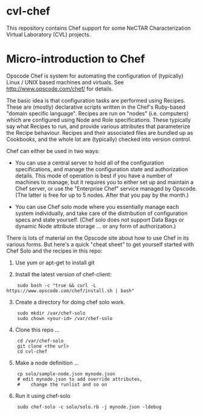 cvl-chef
========

This repository contains Chef support for some NeCTAR Characterization Virtual 
Laboratory (CVL) projects.

Micro-introduction to Chef
==========================

Opscode Chef is system for automating the configuration of (typically) Linux / 
UNIX based machines and virtuals.  See http://www.opscode.com/chef/ for details.

The basic idea is that configuration tasks are performed using Recipes.  These
are (mostly) declarative scripts written in the Chef's Ruby-based "domain 
specific language".  Recipes are run on "nodes" (i.e. computers) which are
configured using Node and Role specifications.  These typically say what Recipes
to run, and provide various attributes that parameterize the Recipe behaviour.
Recipes and their associated files are bundled up as Cookbooks, and the whole
lot are (typically) checked into version control.

Chef can either be used in two ways:

* You can use a central server to hold all of the configuration specifications,
and manage the configuration state and authorization details.  This mode of
operation is best if you have a number of machines to manage, but it requires
you to either set up and maintain a Chef server, or use the "Enterprise Chef"
service managed by Opscode.  (The latter is free for up to 5 nodes.  After that
you pay by the month.)

* You can use Chef solo mode where you essentially manage each system 
individually, and take care of the distribution of configuration specs and
state yourself.  (Chef solo does not support Data Bags or dynamic Node 
attribute storage ... or any form of authorization.)

There is lots of material on the Opscode site about how to use Chef in its
various forms.  But here's a quick "cheat sheet" to get yourself started with
Chef Solo and the recipes in this repo:

1. Use yum or apt-get to install git

2. Install the latest version of chef-client:
```
	sudo bash -c "true && curl -L https://www.opscode.com/chef/install.sh | bash"
```
3. Create a directory for doing chef solo work.
```
   	sudo mkdir /var/chef-solo
	sudo chown <your-id> /var/chef-solo
```
4. Clone this repo ...
```
   	cd /var/chef-solo
	git clone <the url>
	cd cvl-chef
```
5. Make a node definition ...
```
   	cp solo/sample-node.json mynode.json
	# edit mynode.json to add override attributes, 
	#    change the runlist and so on
```
6. Run it using chef-solo
```
	sudo chef-solo -c solo/solo.rb -j mynode.json -ldebug
```